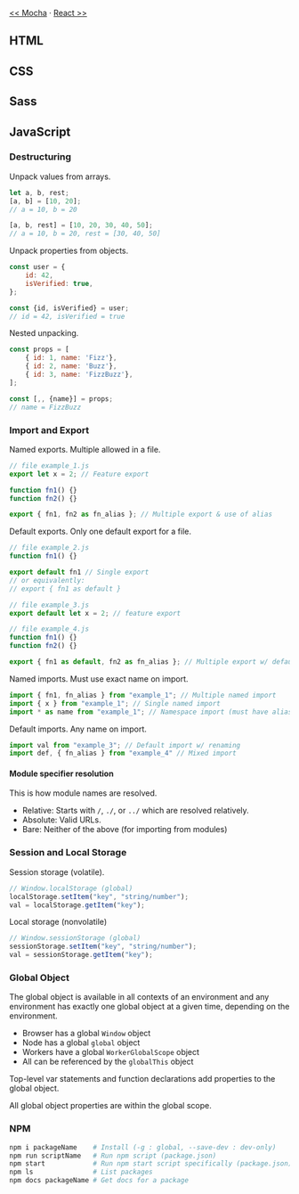[<< Mocha](Mocha) ‧ [React >>](React)

## HTML


## CSS


## Sass


## JavaScript  

### Destructuring
Unpack values from arrays.
```js
let a, b, rest;
[a, b] = [10, 20];
// a = 10, b = 20

[a, b, rest] = [10, 20, 30, 40, 50];
// a = 10, b = 20, rest = [30, 40, 50]
```

Unpack properties from objects.
```js
const user = {
	id: 42,
	isVerified: true,
};

const {id, isVerified} = user;
// id = 42, isVerified = true
```

Nested unpacking.
```js
const props = [
	{ id: 1, name: 'Fizz'},
	{ id: 2, name: 'Buzz'},
	{ id: 3, name: 'FizzBuzz'},
];

const [,, {name}] = props;
// name = FizzBuzz
```

### Import and Export
Named exports. Multiple allowed in a file.
```js
// file example_1.js
export let x = 2; // Feature export

function fn1() {}
function fn2() {}

export { fn1, fn2 as fn_alias }; // Multiple export & use of alias
```

Default exports. Only one default export for a file.
```js
// file example_2.js
function fn1() {}

export default fn1 // Single export
// or equivalently:
// export { fn1 as default }
```

```js
// file example_3.js
export default let x = 2; // feature export
```

```js
// file example_4.js
function fn1() {}
function fn2() {}

export { fn1 as default, fn2 as fn_alias }; // Multiple export w/ default
```

Named imports. Must use exact name on import.
```js
import { fn1, fn_alias } from "example_1"; // Multiple named import
import { x } from "example_1"; // Single named import
import * as name from "example_1"; // Namespace import (must have alias)
```

Default imports. Any name on import.
```js
import val from "example_3"; // Default import w/ renaming
import def, { fn_alias } from "example_4" // Mixed import
```

#### Module specifier resolution
This is how module names are resolved.

- Relative: Starts with `/`, `./`, or `../` which are resolved relatively.
- Absolute: Valid URLs.
- Bare: Neither of the above (for importing from modules)

### Session and Local Storage
Session storage (volatile).
```js
// Window.localStorage (global)
localStorage.setItem("key", "string/number");
val = localStorage.getItem("key");
```

Local storage (nonvolatile)
```js
// Window.sessionStorage (global)
sessionStorage.setItem("key", "string/number");
val = sessionStorage.getItem("key");
```

### Global Object
The global object is available in all contexts of an environment and any environment has exactly one global object at a given time, depending on the environment.
- Browser has a global `Window` object
- Node has a global `global` object
- Workers have a global `WorkerGlobalScope` object
- All can be referenced by the `globalThis` object

Top-level var statements and function declarations add properties to the global object.

All global object properties are within the global scope.

### NPM
```sh
npm i packageName    # Install (-g : global, --save-dev : dev-only)
npm run scriptName   # Run npm script (package.json)
npm start            # Run npm start script specifically (package.json)
npm ls               # List packages
npm docs packageName # Get docs for a package
```

